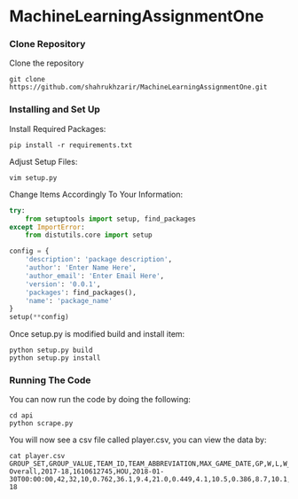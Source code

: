 # MachineLearningAssignmentOne

### Clone Repository

Clone the repository
```
git clone https://github.com/shahrukhzarir/MachineLearningAssignmentOne.git
```

### Installing and Set Up

Install Required Packages:
```
pip install -r requirements.txt
```

Adjust Setup Files:

```
vim setup.py
```

Change Items Accordingly To Your Information:
```py
try:
	from setuptools import setup, find_packages
except ImportError:
	from distutils.core import setup

config = {
	'description': 'package description',
	'author': 'Enter Name Here',
	'author_email': 'Enter Email Here',
	'version': '0.0.1',
	'packages': find_packages(),
	'name': 'package_name'
}
setup(**config)
```

Once setup.py is modified build and install item:

```
python setup.py build
python setup.py install
```
### Running The Code

You can now run the code by doing the following:

```
cd api
python scrape.py
```

You will now see a csv file called player.csv, you can view the data by:

```
cat player.csv
GROUP_SET,GROUP_VALUE,TEAM_ID,TEAM_ABBREVIATION,MAX_GAME_DATE,GP,W,L,W_PCT,MIN,FGM,FGA,FG_PCT,FG3M,FG3A,FG3_PCT,FTM,FTA,FT_PCT,OREB,DREB,REB,AST,TOV,STL,BLK,BLKA,PF,PFD,PTS,PLUS_MINUS,NBA_FANTASY_PTS,DD2,TD3,GP_RANK,W_RANK,L_RANK,W_PCT_RANK,MIN_RANK,FGM_RANK,FGA_RANK,FG_PCT_RANK,FG3M_RANK,FG3A_RANK,FG3_PCT_RANK,FTM_RANK,FTA_RANK,FT_PCT_RANK,OREB_RANK,DREB_RANK,REB_RANK,AST_RANK,TOV_RANK,STL_RANK,BLK_RANK,BLKA_RANK,PF_RANK,PFD_RANK,PTS_RANK,PLUS_MINUS_RANK,NBA_FANTASY_PTS_RANK,DD2_RANK,TD3_RANK,CFID,CFPARAMS
Overall,2017-18,1610612745,HOU,2018-01-30T00:00:00,42,32,10,0.762,36.1,9.4,21.0,0.449,4.1,10.5,0.386,8.7,10.1,0.861,0.6,4.5,5.0,9.1,4.4,1.9,0.7,1.4,2.5,7.0,31.6,6.9,54.5,19,3,1,1,1,1,1,1,1,1,1,1,1,1,1,1,1,1,1,1,1,1,1,1,1,1,1,1,1,1,1,265,2017-18
```

